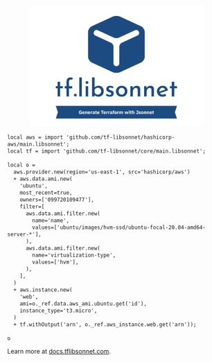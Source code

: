 <p align="center">
  <a href="https://docs.tflibsonnet.com/">
    <picture>
      <img
        alt="tf.libsonnet"
        width="400px"
        src="https://github.com/tf-libsonnet/assets/raw/main/imgs/logo-with-slogan-color-long.png?raw=true"
      >
    <picture>
  </a>
</p>

```jsonnet
local aws = import 'github.com/tf-libsonnet/hashicorp-aws/main.libsonnet';
local tf = import 'github.com/tf-libsonnet/core/main.libsonnet';

local o =
  aws.provider.new(region='us-east-1', src='hashicorp/aws')
  + aws.data.ami.new(
    'ubuntu',
    most_recent=true,
    owners=['099720109477'],
    filter=[
      aws.data.ami.filter.new(
        name='name',
        values=['ubuntu/images/hvm-ssd/ubuntu-focal-20.04-amd64-server-*'],
      ),
      aws.data.ami.filter.new(
        name='virtualization-type',
        values=['hvm'],
      ),
    ],
  )
  + aws.instance.new(
    'web',
    ami=o._ref.data.aws_ami.ubuntu.get('id'),
    instance_type='t3.micro',
  )
  + tf.withOutput('arn', o._ref.aws_instance.web.get('arn'));

o
```

Learn more at [docs.tflibsonnet.com](https://docs.tflibsonnet.com/docs/).
